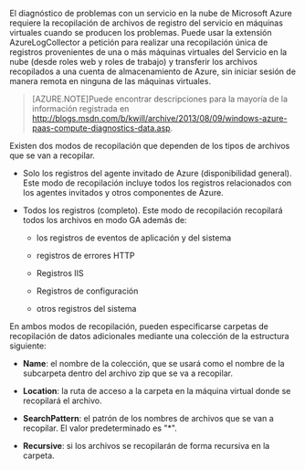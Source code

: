 
El diagnóstico de problemas con un servicio en la nube de Microsoft Azure requiere la recopilación de archivos de registro del servicio en máquinas virtuales cuando se producen los problemas. Puede usar la extensión AzureLogCollector a petición para realizar una recopilación única de registros provenientes de una o más máquinas virtuales del Servicio en la nube (desde roles web y roles de trabajo) y transferir los archivos recopilados a una cuenta de almacenamiento de Azure, sin iniciar sesión de manera remota en ninguna de las máquinas virtuales.
> [AZURE.NOTE]Puede encontrar descripciones para la mayoría de la información registrada en http://blogs.msdn.com/b/kwill/archive/2013/08/09/windows-azure-paas-compute-diagnostics-data.asp.

Existen dos modos de recopilación que dependen de los tipos de archivos que se van a recopilar.
- Solo los registros del agente invitado de Azure (disponibilidad general). Este modo de recopilación incluye todos los registros relacionados con los agentes invitados y otros componentes de Azure.
- Todos los registros (completo). Este modo de recopilación recopilará todos los archivos en modo GA además de:

  - los registros de eventos de aplicación y del sistema
  
  - registros de errores HTTP
  
  - Registros IIS
  
  - Registros de configuración
  
  - otros registros del sistema

En ambos modos de recopilación, pueden especificarse carpetas de recopilación de datos adicionales mediante una colección de la estructura siguiente:

- **Name**: el nombre de la colección, que se usará como el nombre de la subcarpeta dentro del archivo zip que se va a recopilar.

- **Location**: la ruta de acceso a la carpeta en la máquina virtual donde se recopilará el archivo.

- **SearchPattern**: el patrón de los nombres de archivos que se van a recopilar. El valor predeterminado es "*".

- **Recursive**: si los archivos se recopilarán de forma recursiva en la carpeta.

<!---HONumber=AcomDC_0323_2016-->